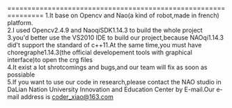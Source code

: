 ===============================================================
1.It base on Opencv and Nao(a kind of robot,made in french) platform.</br>
2.I used Opencv2.4.9 and NaoqiSDK1.14.3 to build the whole project</br>
3.you'd better use the VS2010 IDE to build our project,because NAOqi1.14.3 did't support the standard of c++11.At the same time,you must have choregraphe1.14.3(the official developement tools with graphical interface)to open the crg files<br/>
4.It exist a lot shrotcomings and bugs,and our team will fix as soon as possiable</br>
5.If you want to use our code in research,please contact the NAO studio in DaLian Nation University Innovation and Education Center by E-mail.Our e-mail address is coder_xiao@163.com<br/>
